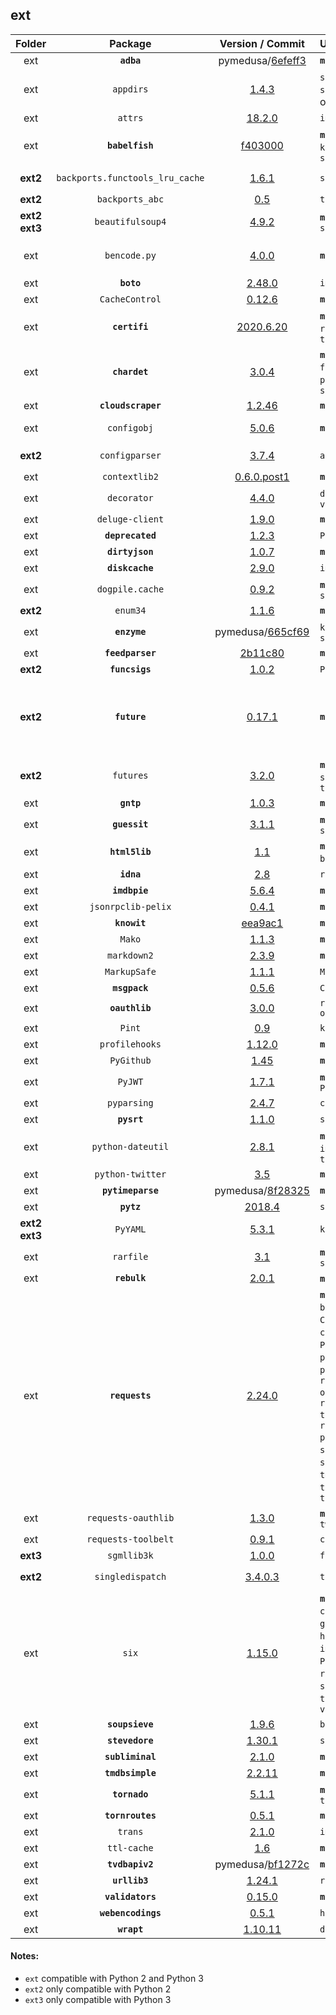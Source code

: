 ## ext
Folder | Package | Version / Commit | Used By | Notes / Modules
:----: | :-----: | :--------------: | :------ | :--------------
ext | **`adba`** | pymedusa/[6efeff3](https://github.com/pymedusa/adba/tree/6efeff3a6bdcb6d45a4a79f424939ade2930e5f0) | **`medusa`** | -
ext | `appdirs` | [1.4.3](https://pypi.org/project/appdirs/1.4.3/) | `simpleanidb`, `subliminal` (cli only) | File: `appdirs.py`
ext | `attrs` | [18.2.0](https://pypi.org/project/attrs/18.2.0/) | `imdbpie` | Module: `attr`
ext | **`babelfish`** | [f403000](https://github.com/Diaoul/babelfish/tree/f403000dd63092cfaaae80be9f309fd85c7f20c9) | **`medusa`**, `guessit`, `knowit`, `subliminal` | -
**ext2** | `backports.functools_lru_cache` | [1.6.1](https://pypi.org/project/backports.functools_lru_cache/1.6.1/) | `soupsieve` | File: `backports/functools_lru_cache.py`
**ext2** | `backports_abc` | [0.5](https://pypi.org/project/backports_abc/0.5/) | `tornado` | File: `backports_abc.py`
**ext2 ext3** | `beautifulsoup4` | [4.9.2](https://pypi.org/project/beautifulsoup4/4.9.2/) | **`medusa`**, `subliminal` | Module: `bs4`
ext | `bencode.py` | [4.0.0](https://pypi.org/project/bencode.py/4.0.0/) | **`medusa`** | Modules: `bencodepy`, `bencode`<br>Monkey-patched, see `medusa/init/__init__.py`
ext | **`boto`** | [2.48.0](https://pypi.org/project/boto/2.48.0/) | `imdbpie` | -
ext | `CacheControl` | [0.12.6](https://pypi.org/project/CacheControl/0.12.6/) | **`medusa`** | Module: `cachecontrol`
ext | **`certifi`** | [2020.6.20](https://pypi.org/project/certifi/2020.6.20/) | **`medusa`**, `requests`, `traktor` | -
ext | **`chardet`** | [3.0.4](https://pypi.org/project/chardet/3.0.4/) | **`medusa`**, `feedparser`, `pysrt`, `requests`, `subliminal` | -
ext | **`cloudscraper`** | [1.2.46](https://pypi.org/project/cloudscraper/1.2.46/) | **`medusa`** | -
ext | `configobj` | [5.0.6](https://pypi.org/project/configobj/5.0.6/) | **`medusa`** | Modules: `configobj.py`, `validate.py`, `_version.py`
**ext2** | `configparser` | [3.7.4](https://pypi.org/project/configparser/3.7.4/) | `adba` | Modules: `configparser.py`, `backports/configparser`
ext | `contextlib2` | [0.6.0.post1](https://pypi.org/project/contextlib2/0.6.0.post1/) | **`medusa`** | File: `contextlib2.py`
ext | `decorator` | [4.4.0](https://pypi.org/project/decorator/4.4.0/) | `dogpile.cache`, `validators` | File: `decorator.py`
ext | `deluge-client` | [1.9.0](https://pypi.org/project/deluge-client/1.9.0/) | **`medusa`** | Module: `deluge_client`
ext | **`deprecated`** | [1.2.3](https://pypi.org/project/deprecated/1.2.3/) | `PyGithub` | -
ext | **`dirtyjson`** | [1.0.7](https://pypi.org/project/dirtyjson/1.0.7/) | **`medusa`** | -
ext | **`diskcache`** | [2.9.0](https://pypi.org/project/diskcache/2.9.0/) | `imdbpie` | -
ext | `dogpile.cache` | [0.9.2](https://pypi.org/project/dogpile.cache/0.9.2/) | **`medusa`**, `subliminal` | Module: `dogpile`
**ext2** | `enum34` | [1.1.6](https://pypi.org/project/enum34/1.1.6/) | **`medusa`** | Module: `enum`
ext | **`enzyme`** | pymedusa/[665cf69](https://github.com/pymedusa/enzyme/tree/665cf6948aab1c249dcc99bd9624a81d17b3302a) | `knowit`, `subliminal` | -
ext | **`feedparser`** | [2b11c80](https://github.com/kurtmckee/feedparser/tree/2b11c8028321ed43cbaf313f83b0c94820143d66) | **`medusa`** | Requires `sgmllib3k` on Python 3
**ext2** | **`funcsigs`** | [1.0.2](https://pypi.org/project/funcsigs/1.0.2/) | `Pint` | -
**ext2** | **`future`** | [0.17.1](https://pypi.org/project/future/0.17.1/) | **`medusa`** | Modules: `future`, `_dummy_thread`, `_markupbase`, `_thread`, `builtins`, `copyreg`, `html`, `http`, `libfuturize`, `libpasteurize`, `past`, `queue`, `reprlib`, `socketserver`, `tkinter`, `winreg`, `xmlrpc`
**ext2** | `futures` | [3.2.0](https://pypi.org/project/futures/3.2.0/) | **`medusa`**, `subliminal`, `tornado` | Module: `concurrent/futures`
ext | **`gntp`** | [1.0.3](https://pypi.org/project/gntp/1.0.3/) | **`medusa`** | -
ext | **`guessit`** | [3.1.1](https://pypi.org/project/guessit/3.1.1/) | **`medusa`**, `subliminal` | -
ext | **`html5lib`** | [1.1](https://pypi.org/project/html5lib/1.1/) | **`medusa`** (via `beautifulsoup4`) | -
ext | **`idna`** | [2.8](https://pypi.org/project/idna/2.8/) | `requests` | -
ext | **`imdbpie`** | [5.6.4](https://pypi.org/project/imdbpie/5.6.4/) | **`medusa`** | -
ext | `jsonrpclib-pelix` | [0.4.1](https://pypi.org/project/jsonrpclib-pelix/0.4.1/) | **`medusa`** | Module: `jsonrpclib`
ext | **`knowit`** | [eea9ac1](https://github.com/ratoaq2/knowit/tree/eea9ac18e38c930230cf81b5dca4a9af9fb10d4e) | **`medusa`** | -
ext | `Mako` | [1.1.3](https://pypi.org/project/Mako/1.1.3/) | **`medusa`** | Module: `mako`
ext | `markdown2` | [2.3.9](https://pypi.org/project/markdown2/2.3.9/) | **`medusa`** | File: `markdown2.py`
ext | `MarkupSafe` | [1.1.1](https://pypi.org/project/MarkupSafe/1.1.1/) | `Mako` | Module: `markupsafe`
ext | **`msgpack`** | [0.5.6](https://pypi.org/project/msgpack/0.5.6/) | `CacheControl` | -
ext | **`oauthlib`** | [3.0.0](https://pypi.org/project/oauthlib/3.0.0/) | `requests-oauthlib` | -
ext | `Pint` | [0.9](https://pypi.org/project/Pint/0.9/) | `knowit` | Module: `pint`
ext | `profilehooks` | [1.12.0](https://pypi.org/project/profilehooks/1.12.0/) | **`medusa`** | File: `profilehooks.py`
ext | `PyGithub` | [1.45](https://pypi.org/project/PyGithub/1.45/) | **`medusa`** | Module: `github`
ext | `PyJWT` | [1.7.1](https://pypi.org/project/pyjwt/1.7.1/) | **`medusa`**, `PyGithub` | Module: `jwt`
ext | `pyparsing` | [2.4.7](https://pypi.org/project/pyparsing/2.4.7/) | `cloudscraper` | File: `pyparsing.py`
ext | **`pysrt`** | [1.1.0](https://pypi.org/project/pysrt/1.1.0/) | `subliminal` | -
ext | `python-dateutil` | [2.8.1](https://pypi.org/project/python-dateutil/2.8.1/) | **`medusa`**, `guessit`, `imdbpie`, `tvdbapiv2` | Module: `dateutil`
ext | `python-twitter` | [3.5](https://pypi.org/project/python-twitter/3.5/) | **`medusa`** | Module: `twitter`
ext | **`pytimeparse`** | pymedusa/[8f28325](https://github.com/pymedusa/pytimeparse/tree/8f2832597235c6ec98c44de4dab3274927f67e29) | **`medusa`** | -
ext | **`pytz`** | [2018.4](https://pypi.org/project/pytz/2018.4/) | `subliminal` | -
**ext2 ext3** | `PyYAML` | [5.3.1](https://pypi.org/project/PyYAML/5.3.1/) | `knowit` | Module: `yaml`
ext | `rarfile` | [3.1](https://pypi.org/project/rarfile/3.1/) | **`medusa`**, `subliminal` | File: `rarfile.py`
ext | **`rebulk`** | [2.0.1](https://pypi.org/project/rebulk/2.0.1/) | **`medusa`**, `guessit` | -
ext | **`requests`** | [2.24.0](https://pypi.org/project/requests/2.24.0/) | **`medusa`**, `adba`, `boto`, `CacheControl`, `cloudscraper`, `PyGithub`, `python-twitter`, `pytvmaze`, `requests-oauthlib`, `requests-toolbelt`, `rtorrent-python`, `simpleanidb`, `subliminal`, `tmdbsimple`, `traktor`, `tvdbapiv2` | -
ext | `requests-oauthlib` | [1.3.0](https://pypi.org/project/requests-oauthlib/1.3.0/) | **`medusa`**, `python-twitter` | Module: `requests_oauthlib`
ext | `requests-toolbelt` | [0.9.1](https://pypi.org/project/requests-toolbelt/0.9.1/) | `cloudscraper` | Module: `requests_toolbelt`
**ext3** | `sgmllib3k` | [1.0.0](https://pypi.org/project/sgmllib3k/1.0.0/) | `feedparser` | File: `sgmllib.py`
**ext2** | `singledispatch` | [3.4.0.3](https://pypi.org/project/singledispatch/3.4.0.3/) | `tornado` | Modules: `singledispatch.py`, `singledispatch_helpers.py`
ext | `six` | [1.15.0](https://pypi.org/project/six/1.15.0/) | **`medusa`**, `adba`, `configobj`, `guessit`, `html5lib`, `imdbpie`, `knowit`, `PyGithub`, `rebulk`, `subliminal`, `tvdbapiv2`, `validators` | File: `six.py`
ext | **`soupsieve`** | [1.9.6](https://pypi.org/project/soupsieve/1.9.6/) | `beautifulsoup4` | -
ext | **`stevedore`** | [1.30.1](https://pypi.org/project/stevedore/1.30.1/) | `subliminal` | -
ext | **`subliminal`** | [2.1.0](https://pypi.org/project/subliminal/2.1.0/) | **`medusa`** | -
ext | **`tmdbsimple`** | [2.2.11](https://pypi.org/project/tmdbsimple/2.2.11/) | **`medusa`** | -
ext | **`tornado`** | [5.1.1](https://pypi.org/project/tornado/5.1.1/) | **`medusa`**, `tornroutes` | -
ext | **`tornroutes`** | [0.5.1](https://pypi.org/project/tornroutes/0.5.1/) | **`medusa`** | -
ext | `trans` | [2.1.0](https://pypi.org/project/trans/2.1.0/) | `imdbpie` | File: `trans.py`
ext | `ttl-cache` | [1.6](https://pypi.org/project/ttl-cache/1.6/) | **`medusa`** | File: `ttl_cache.py`
ext | **`tvdbapiv2`** | pymedusa/[bf1272c](https://github.com/pymedusa/tvdbv2/tree/bf1272c9264c280c3048e89a1920e2bf5f386284) | **`medusa`** | -
ext | **`urllib3`** | [1.24.1](https://pypi.org/project/urllib3/1.24.1/) | `requests` | -
ext | **`validators`** | [0.15.0](https://pypi.org/project/validators/0.15.0/) | **`medusa`** | -
ext | **`webencodings`** | [0.5.1](https://pypi.org/project/webencodings/0.5.1/) | `html5lib` | -
ext | **`wrapt`** | [1.10.11](https://pypi.org/project/wrapt/1.10.11/) | `deprecated` | -

#### Notes:
- `ext` compatible with Python 2 and Python 3
- `ext2` only compatible with Python 2
- `ext3` only compatible with Python 3
